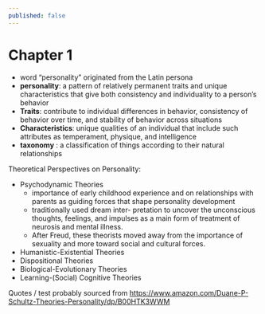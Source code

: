 ```yaml
---
published: false
---
```

# Chapter 1
-  word “personality” originated from the Latin persona
- **personality**: a pattern of relatively permanent traits and unique characteristics that give both consistency and individuality to a person’s behavior
- **Traits**: contribute to individual differences in behavior, consistency of behavior over time, and stability of behavior across situations
- **Characteristics**: unique qualities of an individual that include such attributes as temperament, physique, and intelligence
- **taxonomy** : a classification of things according to their natural relationships

Theoretical Perspectives on Personality:
- Psychodynamic Theories
	- importance of early childhood experience and on relationships with parents as guiding forces that shape personality development
    -  traditionally used dream inter- pretation to uncover the unconscious thoughts, feelings, and impulses as a main form of treatment of neurosis and mental illness.
    - After Freud, these theorists moved away from the importance of sexuality and more toward social and cultural forces.
- Humanistic-Existential Theories
- Dispositional Theories
- Biological-Evolutionary Theories
- Learning-(Social) Cognitive Theories


Quotes / test probably sourced from https://www.amazon.com/Duane-P-Schultz-Theories-Personality/dp/B00HTK3WWM